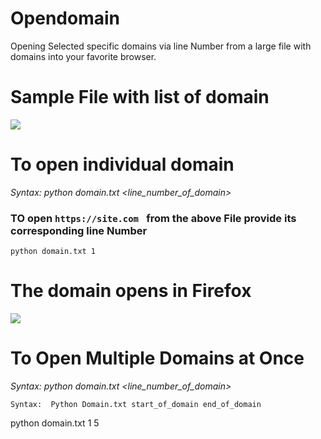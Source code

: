 # Opendomain
Opening Selected specific domains via line Number from a large file with domains into your favorite browser. 

# Sample File with list of domain
<img src="https://github.com/Roshan-Poudel/images/blob/master/subdomain.jpg">  

# To open individual domain
*Syntax: python domain.txt <line_number_of_domain>*
### TO open ```https://site.com ``` from the above File provide its corresponding line Number
```
python domain.txt 1
```
# The domain opens in Firefox
<img src="https://github.com/Roshan-Poudel/images/blob/master/opening.png">

# To Open Multiple Domains at Once
*Syntax: python domain.txt <line_number_of_domain>*


```
Syntax:  Python Domain.txt start_of_domain end_of_domain

```
python domain.txt 1 5
```
